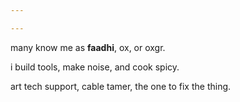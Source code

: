 ```yaml
---

---
```


many know me as **faadhi**, ox, or oxgr.

i build tools, make noise, and cook spicy.

art tech support, cable tamer, the one to fix the thing.
